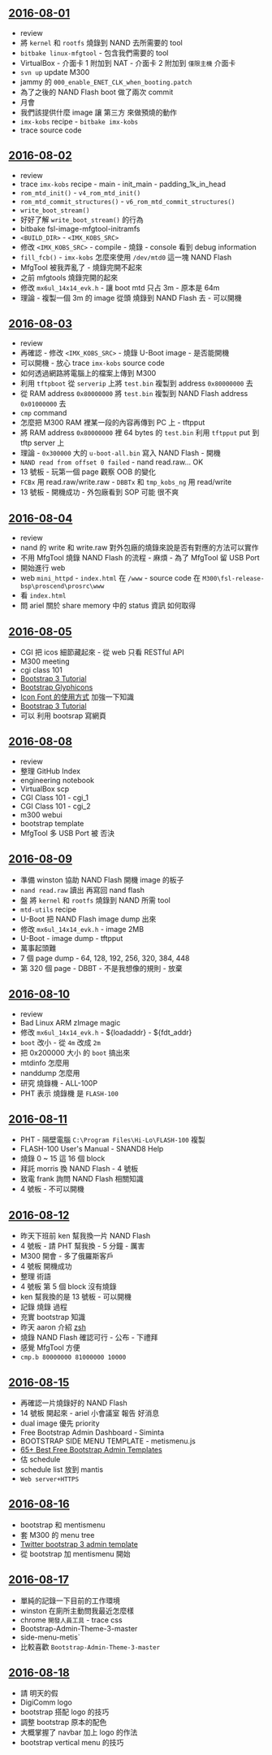 
[2016-08-01](https://github.com/silenceuncrio/diary/wiki/20160801_jeffrey)
---
- review
- 將 `kernel` 和 `rootfs` 燒錄到 NAND 去所需要的 tool
- `bitbake linux-mfgtool` - 包含我們需要的 tool
- VirtualBox - 介面卡 1 附加到 NAT - 介面卡 2 附加到 `僅限主機` 介面卡
- `svn up` update M300
- jammy 的 `000_enable_ENET_CLK_when_booting.patch`
- 為了之後的 NAND Flash boot 做了兩次 commit
- 月會
- 我們該提供什麼 image 讓 第三方 來做預燒的動作
- `imx-kobs` recipe - `bitbake imx-kobs`
- trace source code

[2016-08-02](https://github.com/silenceuncrio/diary/wiki/20160802_jeffrey)
---
- review
- trace `imx-kobs` recipe - main - init_main - padding_1k_in_head
- `rom_mtd_init()` - `v4_rom_mtd_init()`
- `rom_mtd_commit_structures()` - `v6_rom_mtd_commit_structures()`
- `write_boot_stream()`
- 好好了解 `write_boot_stream()` 的行為
- bitbake fsl-image-mfgtool-initramfs
- `<BUILD_DIR>` - `<IMX_KOBS_SRC>`
- 修改 `<IMX_KOBS_SRC>` - compile - 燒錄 - console 看到 debug information
- `fill_fcb()` - `imx-kobs` 怎麼來使用 `/dev/mtd0` 這一塊 NAND Flash
- MfgTool 被我弄亂了 - 燒錄完開不起來
- 之前 mfgtools 燒錄完開的起來
- 修改 `mx6ul_14x14_evk.h` - 讓 boot mtd 只占 3m - 原本是 64m
- 理論 - 複製一個 3m 的 image 從頭 燒錄到 NAND Flash 去 - 可以開機

[2016-08-03](https://github.com/silenceuncrio/diary/wiki/20160803_jeffrey)
---
- review
- 再確認 - 修改 `<IMX_KOBS_SRC>` - 燒錄 U-Boot image - 是否能開機
- 可以開機 - 放心 trace `imx-kobs` source code
- 如何透過網路將電腦上的檔案上傳到 M300
- 利用 `tftpboot` 從 `serverip` 上將 `test.bin` 複製到 address `0x80000000` 去
- 從 RAM address `0x80000000` 將 `test.bin` 複製到 NAND Flash address `0x01000000` 去
- `cmp` command
- 怎麼把 M300 RAM 裡某一段的內容再傳到 PC 上 - tftpput
- 將 RAM address `0x80000000` 裡 64 bytes 的 `test.bin` 利用 `tftpput` put 到 tftp server 上
- 理論 - `0x300000` 大的 `u-boot-all.bin` 寫入 NAND Flash - 開機
- `NAND read from offset 0 failed` - nand read.raw... OK
- 13 號板 - 玩第一個 page 觀察 OOB 的變化
- `FCBx` 用 read.raw/write.raw - `DBBTx` 和 `tmp_kobs_ng` 用 read/write
- 13 號板 - 開機成功 - 外包廠看到 SOP 可能 很不爽

[2016-08-04](https://github.com/silenceuncrio/diary/wiki/20160804_jeffrey)
---
- review
- nand 的 write 和 write.raw 對外包廠的燒錄來說是否有對應的方法可以實作
- 不用 MfgTool 燒錄 NAND Flash 的流程 - 麻煩 - 為了 MfgTool 留 USB Port
- 開始進行 web
- web `mini_httpd` - `index.html` 在 `/www` - source code 在 `M300\fsl-release-bsp\proscend\prosrc\www`
- 看 `index.html`
- 問 ariel 關於 share memory 中的 status 資訊 如何取得

[2016-08-05](https://github.com/silenceuncrio/diary/wiki/20160805_jeffrey)
---
- CGI 把 icos 細節藏起來 - 從 web 只看 RESTful API
- M300 meeting
- cgi class 101
- [Bootstrap 3 Tutorial](http://www.w3schools.com/bootstrap/)
- [Bootstrap Glyphicons](http://www.w3schools.com/bootstrap/bootstrap_glyphicons.asp)
- [Icon Font 的使用方式](http://www.oxxostudio.tw/articles/201406/css-icon-font.html) 加強一下知識
- [Bootstrap 3 Tutorial](http://www.w3schools.com/bootstrap/)
- 可以 利用 bootsrap 寫網頁

[2016-08-08](https://github.com/silenceuncrio/diary/wiki/20160808_jeffrey)
---
- review
- 整理 GitHub Index
- engineering notebook
- VirtualBox scp
- CGI Class 101 - cgi_1
- CGI Class 101 - cgi_2
- m300 webui
- bootstrap template
- MfgTool 多 USB Port 被 否決

[2016-08-09](https://github.com/silenceuncrio/diary/wiki/20160809_jeffrey)
---
- 準備 winston 協助 NAND Flash 開機 image 的板子
- `nand read.raw` 讀出 再寫回 nand flash
- 盤 將 `kernel` 和 `rootfs` 燒錄到 NAND 所需 tool
- `mtd-utils` recipe
- U-Boot 把 NAND Flash image dump 出來
- 修改 `mx6ul_14x14_evk.h` - image 2MB
- U-Boot - image dump - tftpput
- 萬事起頭難
- 7 個 page dump - 64, 128, 192, 256, 320, 384, 448
- 第 320 個 page - DBBT - 不是我想像的規則 - 放棄

[2016-08-10](https://github.com/silenceuncrio/diary/wiki/20160810_jeffrey)
---
- review
- Bad Linux ARM zImage magic
- 修改 `mx6ul_14x14_evk.h` - ${loadaddr} - ${fdt_addr}
- `boot` 改小 - 從 `4m` 改成 `2m`
- 把 0x200000 大小 的 `boot` 搞出來
- mtdinfo 怎麼用
- nanddump 怎麼用
- 研究 燒錄機 - ALL-100P
- PHT 表示 燒錄機 是 `FLASH-100`

[2016-08-11](https://github.com/silenceuncrio/diary/wiki/20160811_jeffrey)
---
- PHT - 隔壁電腦 `C:\Program Files\Hi-Lo\FLASH-100` 複製
- FLASH-100 User's Manual - SNAND8 Help
- 燒錄 0 ~ 15 這 16 個 block
- 拜託 morris 換 NAND Flash - 4 號板
- 致電 frank 詢問 NAND Flash 相關知識
- 4 號板 - 不可以開機

[2016-08-12](https://github.com/silenceuncrio/diary/wiki/20160812_jeffrey)
---
- 昨天下班前 ken 幫我換一片 NAND Flash
- 4 號板 - 請 PHT 幫我換 - 5 分鐘 - 厲害
- M300 開會 - 多了俄羅斯客戶
- 4 號板 開機成功
- 整理 術語
- 4 號板 第 5 個 block 沒有燒錄
- ken 幫我換的是 13 號板 - 可以開機
- 記錄 燒錄 過程
- 充實 bootstrap 知識
- 昨天 aaron 介紹 [zsh](https://github.com/robbyrussell/oh-my-zsh)
- 燒錄 NAND Flash 確認可行 - 公布 - 下禮拜
- 感覺 MfgTool 方便
- `cmp.b 80000000 81000000 10000`


[2016-08-15](https://github.com/silenceuncrio/diary/wiki/20160815_jeffrey)
---
- 再確認一片燒錄好的 NAND Flash
- 14 號板 開起來 - ariel 小會議室 報告 好消息
- dual image 優先 priority
- Free Bootstrap Admin Dashboard - Siminta
- BOOTSTRAP SIDE MENU TEMPLATE - metismenu.js
- [65+ Best Free Bootstrap Admin Templates](http://www.cssauthor.com/bootstrap-admin-templates/)
- 估 schedule
- schedule list 放到 mantis
- `Web server+HTTPS`

[2016-08-16](https://github.com/silenceuncrio/diary/wiki/20160816_jeffrey)
---
- bootstrap 和 mentismenu
- 套 M300 的 menu tree
- [Twitter bootstrap 3 admin template](https://github.com/bopoda/ace)
- 從 bootstrap 加 mentismenu 開始

[2016-08-17](https://github.com/silenceuncrio/diary/wiki/20160817_jeffrey)
---
- 單純的記錄一下目前的工作環境
- winston 在廁所主動問我最近怎麼樣
- chrome `開發人員工具` - trace css
- Bootstrap-Admin-Theme-3-master
- side-menu-metis`
- 比較喜歡 `Bootstrap-Admin-Theme-3-master`

[2016-08-18](https://github.com/silenceuncrio/diary/wiki/20160818_jeffrey)
---
- 請 明天的假
- DigiComm logo
- bootstrap 搭配 logo 的技巧
- 調整 bootstrap 原本的配色
- 大概掌握了 navbar 加上 logo 的作法
- bootstrap vertical menu 的技巧


